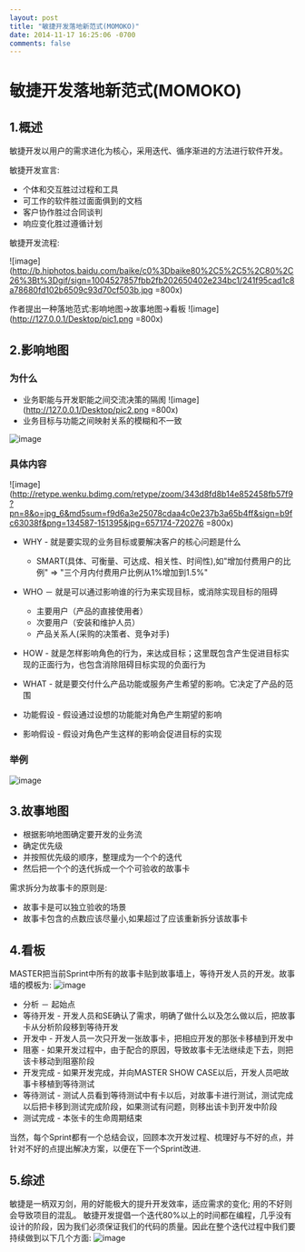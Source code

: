 ```yaml
---
layout: post
title: "敏捷开发落地新范式(MOMOKO)"
date: 2014-11-17 16:25:06 -0700
comments: false
---
```

# 敏捷开发落地新范式(MOMOKO)


## 1.概述
敏捷开发以用户的需求进化为核心，采用迭代、循序渐进的方法进行软件开发。

敏捷开发宣言:
 
 * 个体和交互胜过过程和工具
 * 可工作的软件胜过面面俱到的文档
 * 客户协作胜过合同谈判
 * 响应变化胜过遵循计划

敏捷开发流程:

![image](http://b.hiphotos.baidu.com/baike/c0%3Dbaike80%2C5%2C5%2C80%2C26%3Bt%3Dgif/sign=1004527857fbb2fb202650402e234bc1/241f95cad1c8a78680fd102b6509c93d70cf503b.jpg =800x)

作者提出一种落地范式:影响地图->故事地图->看板
![image](http://127.0.0.1/Desktop/pic1.png =800x)

## 2.影响地图
### 为什么
* 业务职能与开发职能之间交流决策的隔阂
![image](http://127.0.0.1/Desktop/pic2.png =800x)
* 业务目标与功能之间映射关系的模糊和不一致

![image](http://www.ituring.com.cn/download/01fxSGzi49zd.small)

### 具体内容
![image](http://retype.wenku.bdimg.com/retype/zoom/343d8fd8b14e852458fb57f9?pn=8&o=jpg_6&md5sum=f9d6a3e25078cdaa4c0e237b3a65b4ff&sign=b9fc63038f&png=134587-151395&jpg=657174-720276 =800x)

* WHY - 就是要实现的业务目标或要解决客户的核心问题是什么
	* SMART(具体、可衡量、可达成、相关性、时间性),如"增加付费用户的比例" => "三个月内付费用户比例从1%增加到1.5%"
* WHO － 就是可以通过影响谁的行为来实现目标，或消除实现目标的阻碍
	* 主要用户（产品的直接使用者）
	* 次要用户（安装和维护人员）
	* 产品关系人(采购的决策者、竞争对手)
* HOW - 就是怎样影响角色的行为，来达成目标；这里既包含产生促进目标实现的正面行为，也包含消除阻碍目标实现的负面行为
* WHAT - 就是要交付什么产品功能或服务产生希望的影响。它决定了产品的范围

* 功能假设 - 假设通过设想的功能能对角色产生期望的影响
* 影响假设 - 假设对角色产生这样的影响会促进目标的实现

### 举例
![image](http://www.ituring.com.cn/download/01fxSH0CALOd.small)


## 3.故事地图
* 根据影响地图确定要开发的业务流
* 确定优先级
* 并按照优先级的顺序，整理成为一个个的迭代
* 然后把一个个的迭代拆成一个个可验收的故事卡

需求拆分为故事卡的原则是:

* 故事卡是可以独立验收的场景
* 故事卡包含的点数应该尽量小,如果超过了应该重新拆分该故事卡

## 4.看板
MASTER把当前Sprint中所有的故事卡贴到故事墙上，等待开发人员的开发。故事墙的模板为:
![image](http://yspe2371e4aa7697989.yunshipei.cn/dHlwZT1mdyZzaXplPTY0MCZzcmM9YUhSMGNDVXpRU1V5UmlVeVJtaHBMbU56Wkc0dWJtVjBKVEpHWVhSMFlXTm9iV1Z1ZENVeVJqSXdNVEV3TmlVeVJqRXlKVEpHTUY4eE16QTNPRFkyTlRrMVVrbDBNeTVuYVdZPQ==)

* 分析 － 起始点
* 等待开发 - 开发人员和SE确认了需求，明确了做什么以及怎么做以后，把故事卡从分析阶段移到等待开发
* 开发中 - 开发人员一次只开发一张故事卡，把相应开发的那张卡移植到开发中
* 阻塞 - 如果开发过程中，由于配合的原因，导致故事卡无法继续走下去，则把该卡移动到阻塞阶段
* 开发完成 - 如果开发完成，并向MASTER  SHOW CASE以后，开发人员吧故事卡移植到等待测试
* 等待测试 - 测试人员看到等待测试中有卡以后，对故事卡进行测试，测试完成以后把卡移到测试完成阶段，如果测试有问题，则移出该卡到开发中阶段
* 测试完成 - 本张卡的生命周期结束

当然，每个Sprint都有一个总结会议，回顾本次开发过程、梳理好与不好的点，并针对不好的点提出解决方案，以便在下一个Sprint改进.

## 5.综述
敏捷是一柄双刃剑，用的好能极大的提升开发效率，适应需求的变化; 用的不好则会导致项目的混乱。
敏捷开发提倡一个迭代80%以上的时间都在编程，几乎没有设计的阶段，因为我们必须保证我们的代码的质量。因此在整个迭代过程中我们要持续做到以下几个方面:
![image](http://yspe2371e4aa7697989.yunshipei.cn/dHlwZT1mdyZzaXplPTY0MCZzcmM9YUhSMGNDVXpRU1V5UmlVeVJtaHBMbU56Wkc0dWJtVjBKVEpHWVhSMFlXTm9iV1Z1ZENVeVJqSXdNVEV3TmlVeVJqRXhKVEpHTUY4eE16QTNPRE0xT1RjM05EUndNeTVuYVdZPQ==)
